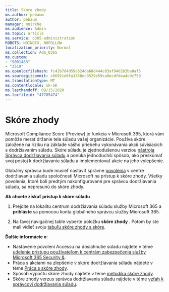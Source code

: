 ```yaml
---
title: Skóre zhody
ms.author: pebaum
author: pebaum
manager: mnirkhe
ms.audience: Admin
ms.topic: article
ms.service: o365-administration
ROBOTS: NOINDEX, NOFOLLOW
localization_priority: Normal
ms.collection: Adm_O365
ms.custom:
- "9001483"
- "3519"
ms.openlocfilehash: fc42b7d4959d624da68d444c03af94d2b3ba0af5
ms.sourcegitcommit: c6692ce0fa1358ec3529e59ca0ecdfdea4cdc759
ms.translationtype: MT
ms.contentlocale: sk-SK
ms.lasthandoff: 09/15/2020
ms.locfileid: "47785474"
---
```

# <a name="compliance-score"></a>Skóre zhody

Microsoft Compliance Score (Preview) je funkcia v Microsoft 365, ktorá vám pomôže merať držanie tela súladu vašej organizácie. Používa skóre založené na riziku na základe vášho priebehu vykonávania akcií súvisiacich s dodržiavaním súladu.   Skóre súladu je zjednodušenou verziou [nástroja Správca dodržiavania súladu](https://docs.microsoft.com/microsoft-365/compliance/compliance-manager-overview) a ponúka jednoduchší spôsob, ako preskúmať svoj postoj k dodržiavaniu súladu a implementovať akcie na jeho vylepšenie. 

Globálny správca bude musieť nastaviť správne [povolenia](https://docs.microsoft.com/microsoft-365/security/office-365-security/permissions-in-the-security-and-compliance-center) v centre dodržiavania súladu spoločnosti Microsoft na prístup k skóre zhody.  Všetky povolenia, ktoré boli predtým nakonfigurované pre správcu dodržiavania súladu, sa nepresunú do skóre zhody.

**Ak chcete získať prístup k skóre súladu**

1. Prejdite na lokalitu centrum dodržiavania súladu služby Microsoft 365 a **prihláste** sa pomocou konta globálneho správcu služby Microsoft 365.

2. Na ľavej navigačnej table vyberte položku **skóre zhody** . Potom by ste mali vidieť svoju [tabuľu skóre zhody s skóre](https://docs.microsoft.com/microsoft-365/compliance/compliance-score-setup#understand-the-compliance-score-dashboard).
 

**Ďalšie informácie o**:

- Nastavenie povolení Accessu na dosiahnutie súladu nájdete v téme [udelenie prístupu používateľom k centrám zabezpečenia služby Microsoft 365 Security &](https://docs.microsoft.com/microsoft-365/security/office-365-security/grant-access-to-the-security-and-compliance-center).
- Práca s akciami na zlepšenie v skóre dodržiavania súladu nájdete v téme  [Práca s skóre zhody](https://docs.microsoft.com/microsoft-365/compliance/working-with-compliance-score).
- Spôsob výpočtu skóre zhody nájdete v téme [metodika skóre zhody](https://docs.microsoft.com/microsoft-365/compliance/compliance-score-methodology).
- Skóre zhody verzus správca dodržiavania súladu nájdete v téme [vzťah k správcovi dodržiavania súladu](https://docs.microsoft.com/microsoft-365/compliance/compliance-score#relationship-to-compliance-manager).

